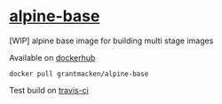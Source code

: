 # [alpine-base](https://github.com/grantmacken/alpine-base)
 
[WIP] alpine base image for building multi stage images

Available on [dockerhub](https://hub.docker.com/r/grantmacken/alpine-base/)

```
docker pull grantmacken/alpine-base
```

Test build on [travis-ci](https://travis-ci.org/grantmacken/alpine-base)
